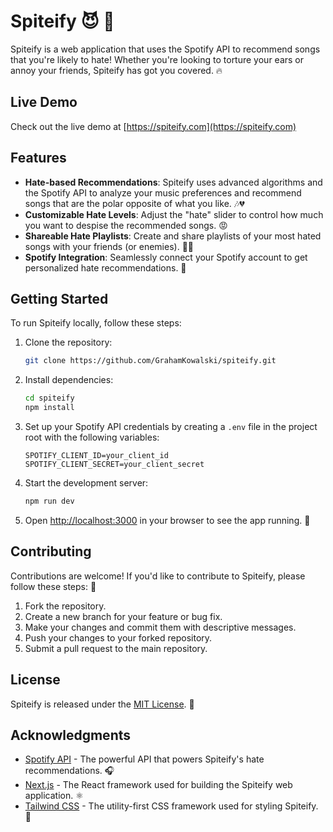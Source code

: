 # Spiteify 😈 🎵

Spiteify is a web application that uses the Spotify API to recommend songs that you're likely to hate! Whether you're looking to torture your ears or annoy your friends, Spiteify has got you covered. 🔥

## Live Demo

Check out the live demo at [https://spiteify.com](https://spiteify.com)

## Features

- **Hate-based Recommendations**: Spiteify uses advanced algorithms and the Spotify API to analyze your music preferences and recommend songs that are the polar opposite of what you like. 🎶💔
- **Customizable Hate Levels**: Adjust the "hate" slider to control how much you want to despise the recommended songs. 😡
- **Shareable Hate Playlists**: Create and share playlists of your most hated songs with your friends (or enemies). 👬👫
- **Spotify Integration**: Seamlessly connect your Spotify account to get personalized hate recommendations. 🔗

## Getting Started

To run Spiteify locally, follow these steps:

1. Clone the repository:

    ```bash
    git clone https://github.com/GrahamKowalski/spiteify.git
    ```

2. Install dependencies:

    ```bash
    cd spiteify
    npm install
    ```

3. Set up your Spotify API credentials by creating a `.env` file in the project root with the following variables:

    ```
    SPOTIFY_CLIENT_ID=your_client_id
    SPOTIFY_CLIENT_SECRET=your_client_secret
    ```

4. Start the development server:

    ```bash
    npm run dev
    ```

5. Open [http://localhost:3000](http://localhost:3000) in your browser to see the app running. 🚀

## Contributing

Contributions are welcome! If you'd like to contribute to Spiteify, please follow these steps: 🤝

1. Fork the repository.
2. Create a new branch for your feature or bug fix.
3. Make your changes and commit them with descriptive messages.
4. Push your changes to your forked repository.
5. Submit a pull request to the main repository.

## License

Spiteify is released under the [MIT License](https://opensource.org/licenses/MIT). 📜

## Acknowledgments

- [Spotify API](https://developer.spotify.com/documentation/web-api/) - The powerful API that powers Spiteify's hate recommendations. 🎧
- [Next.js](https://nextjs.org/) - The React framework used for building the Spiteify web application. ⚛️
- [Tailwind CSS](https://tailwindcss.com/) - The utility-first CSS framework used for styling Spiteify. 💅
